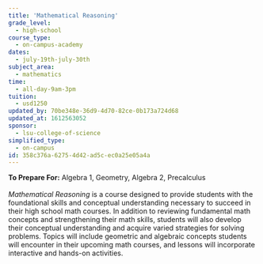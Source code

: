 ```yaml
---
title: 'Mathematical Reasoning'
grade_level:
  - high-school
course_type:
  - on-campus-academy
dates:
  - july-19th-july-30th
subject_area:
  - mathematics
time:
  - all-day-9am-3pm
tuition:
  - usd1250
updated_by: 70be348e-36d9-4d70-82ce-0b173a724d68
updated_at: 1612563052
sponsor:
  - lsu-college-of-science
simplified_type:
  - on-campus
id: 358c376a-6275-4d42-ad5c-ec0a25e05a4a
---
```

<b>To Prepare For:</b> Algebra 1, Geometry, Algebra 2, Precalculus<br><br>
<i>Mathematical Reasoning</i> is a course designed to provide students with the foundational skills and conceptual understanding necessary to succeed in their high school math courses. In addition to reviewing fundamental math concepts and strengthening their math skills, students will also develop their conceptual understanding and acquire varied strategies for solving problems. Topics will include geometric and algebraic concepts students will encounter in their upcoming math courses, and lessons will incorporate interactive and hands-on activities.